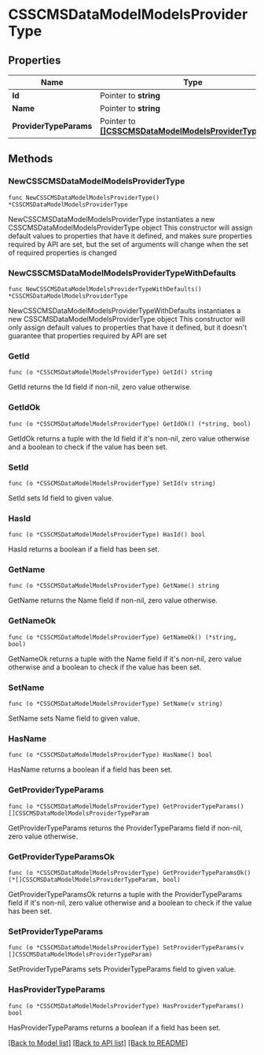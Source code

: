 # CSSCMSDataModelModelsProviderType

## Properties

Name | Type | Description | Notes
------------ | ------------- | ------------- | -------------
**Id** | Pointer to **string** |  | [optional] 
**Name** | Pointer to **string** |  | [optional] 
**ProviderTypeParams** | Pointer to [**[]CSSCMSDataModelModelsProviderTypeParam**](CSSCMSDataModelModelsProviderTypeParam.md) |  | [optional] 

## Methods

### NewCSSCMSDataModelModelsProviderType

`func NewCSSCMSDataModelModelsProviderType() *CSSCMSDataModelModelsProviderType`

NewCSSCMSDataModelModelsProviderType instantiates a new CSSCMSDataModelModelsProviderType object
This constructor will assign default values to properties that have it defined,
and makes sure properties required by API are set, but the set of arguments
will change when the set of required properties is changed

### NewCSSCMSDataModelModelsProviderTypeWithDefaults

`func NewCSSCMSDataModelModelsProviderTypeWithDefaults() *CSSCMSDataModelModelsProviderType`

NewCSSCMSDataModelModelsProviderTypeWithDefaults instantiates a new CSSCMSDataModelModelsProviderType object
This constructor will only assign default values to properties that have it defined,
but it doesn't guarantee that properties required by API are set

### GetId

`func (o *CSSCMSDataModelModelsProviderType) GetId() string`

GetId returns the Id field if non-nil, zero value otherwise.

### GetIdOk

`func (o *CSSCMSDataModelModelsProviderType) GetIdOk() (*string, bool)`

GetIdOk returns a tuple with the Id field if it's non-nil, zero value otherwise
and a boolean to check if the value has been set.

### SetId

`func (o *CSSCMSDataModelModelsProviderType) SetId(v string)`

SetId sets Id field to given value.

### HasId

`func (o *CSSCMSDataModelModelsProviderType) HasId() bool`

HasId returns a boolean if a field has been set.

### GetName

`func (o *CSSCMSDataModelModelsProviderType) GetName() string`

GetName returns the Name field if non-nil, zero value otherwise.

### GetNameOk

`func (o *CSSCMSDataModelModelsProviderType) GetNameOk() (*string, bool)`

GetNameOk returns a tuple with the Name field if it's non-nil, zero value otherwise
and a boolean to check if the value has been set.

### SetName

`func (o *CSSCMSDataModelModelsProviderType) SetName(v string)`

SetName sets Name field to given value.

### HasName

`func (o *CSSCMSDataModelModelsProviderType) HasName() bool`

HasName returns a boolean if a field has been set.

### GetProviderTypeParams

`func (o *CSSCMSDataModelModelsProviderType) GetProviderTypeParams() []CSSCMSDataModelModelsProviderTypeParam`

GetProviderTypeParams returns the ProviderTypeParams field if non-nil, zero value otherwise.

### GetProviderTypeParamsOk

`func (o *CSSCMSDataModelModelsProviderType) GetProviderTypeParamsOk() (*[]CSSCMSDataModelModelsProviderTypeParam, bool)`

GetProviderTypeParamsOk returns a tuple with the ProviderTypeParams field if it's non-nil, zero value otherwise
and a boolean to check if the value has been set.

### SetProviderTypeParams

`func (o *CSSCMSDataModelModelsProviderType) SetProviderTypeParams(v []CSSCMSDataModelModelsProviderTypeParam)`

SetProviderTypeParams sets ProviderTypeParams field to given value.

### HasProviderTypeParams

`func (o *CSSCMSDataModelModelsProviderType) HasProviderTypeParams() bool`

HasProviderTypeParams returns a boolean if a field has been set.


[[Back to Model list]](../README.md#documentation-for-models) [[Back to API list]](../README.md#documentation-for-api-endpoints) [[Back to README]](../README.md)



